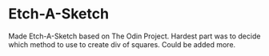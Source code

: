 # Etch-A-Sketch

Made Etch-A-Sketch based on The Odin Project. Hardest part was to decide which method to use to create div of squares.
Could be added more.
